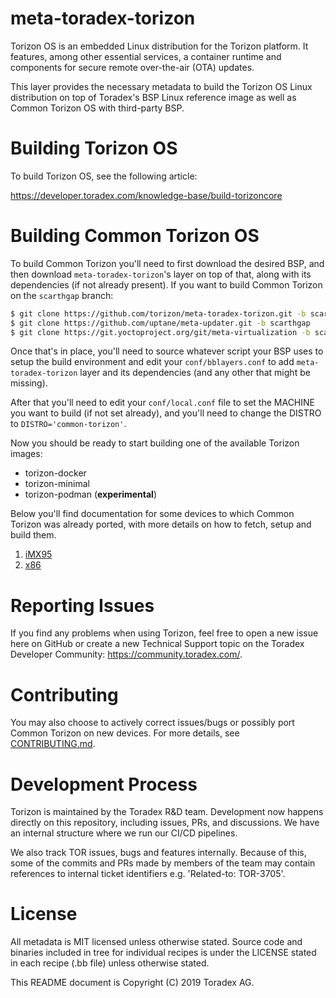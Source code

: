 meta-toradex-torizon
===========================================
Torizon OS is an embedded Linux distribution for the Torizon platform. It
features, among other essential services, a container runtime and components
for secure remote over-the-air (OTA) updates.

This layer provides the necessary metadata to build the Torizon OS Linux
distribution on top of Toradex's BSP Linux reference image as well as Common Torizon OS with third-party BSP.

Building Torizon OS
========
To build Torizon OS, see the following article:

https://developer.toradex.com/knowledge-base/build-torizoncore

Building Common Torizon OS
========
To build Common Torizon you'll need to first download the desired BSP, and then download `meta-toradex-torizon`'s layer on top of that, along with its dependencies (if not already present).
If you want to build Common Torizon on the `scarthgap` branch:
```bash
$ git clone https://github.com/torizon/meta-toradex-torizon.git -b scarthgap-7.x.y
$ git clone https://github.com/uptane/meta-updater.git -b scarthgap
$ git clone https://git.yoctoproject.org/git/meta-virtualization -b scarthgap
```

Once that's in place, you'll need to source whatever script your BSP uses to setup the build environment and edit your `conf/bblayers.conf` to add `meta-toradex-torizon` layer and its dependencies (and any other that might be missing).

After that you'll need to edit your `conf/local.conf` file to set the MACHINE you want to build (if not set already), and you'll need to change the DISTRO to `DISTRO='common-torizon'`.

Now you should be ready to start building one of the available Torizon images:
* torizon-docker
* torizon-minimal
* torizon-podman (**experimental**)

Below you'll find documentation for some devices to which Common Torizon was already ported, with more details on how to fetch, setup and build them.

1. [iMX95](./docs/README-imx95.md)
2. [x86](./docs/README-x86.md)

Reporting Issues
================
If you find any problems when using Torizon, feel free to open a new issue here on GitHub or create a new Technical Support topic on the Toradex Developer Community: https://community.toradex.com/.

Contributing
============
You may also choose to actively correct issues/bugs or possibly port Common Torizon on new devices. For more details, see [CONTRIBUTING.md](./docs/CONTRIBUTING.md).

Development Process
===================
Torizon is maintained by the Toradex R&D team. Development now happens directly on this repository, including issues, PRs, and discussions. We have an internal structure where we run our CI/CD pipelines.

We also track TOR issues, bugs and features internally. Because of this, some of the commits and PRs made by members of the team may contain references to internal ticket identifiers e.g. 'Related-to: TOR-3705'.

License
=======
All metadata is MIT licensed unless otherwise stated. Source code and
binaries included in tree for individual recipes is under the LICENSE
stated in each recipe (.bb file) unless otherwise stated.

This README document is Copyright (C) 2019 Toradex AG.
